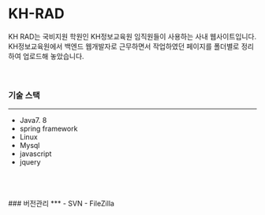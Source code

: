 # KH-RAD
KH RAD는 국비지원 학원인 KH정보교육원 임직원들이 사용하는 사내 웹사이트입니다. 
KH정보교육원에서 백엔드 웹개발자로 근무하면서 작업하였던 페이지를 폴더별로 정리하여 업로드해 놓았습니다. 
<br>
<br>
<br>
### 기술 스택
***
- Java7. 8
- spring framework
- Linux
- Mysql
- javascript
- jquery
<br>
<br>
<br>
### 버전관리
***
- SVN
- FileZilla





